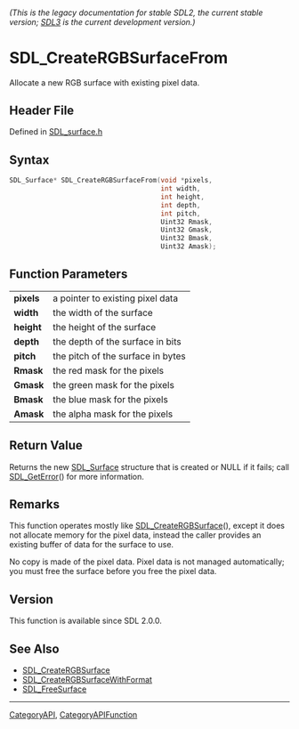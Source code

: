 ###### (This is the legacy documentation for stable SDL2, the current stable version; [SDL3](https://wiki.libsdl.org/SDL3/) is the current development version.)
# SDL_CreateRGBSurfaceFrom

Allocate a new RGB surface with existing pixel data.

## Header File

Defined in [SDL_surface.h](https://github.com/libsdl-org/SDL/blob/SDL2/include/SDL_surface.h)

## Syntax

```c
SDL_Surface* SDL_CreateRGBSurfaceFrom(void *pixels,
                                      int width,
                                      int height,
                                      int depth,
                                      int pitch,
                                      Uint32 Rmask,
                                      Uint32 Gmask,
                                      Uint32 Bmask,
                                      Uint32 Amask);

```

## Function Parameters

|                |                                   |
| -------------- | --------------------------------- |
| **pixels**     | a pointer to existing pixel data  |
| **width**      | the width of the surface          |
| **height**     | the height of the surface         |
| **depth**      | the depth of the surface in bits  |
| **pitch**      | the pitch of the surface in bytes |
| **Rmask**      | the red mask for the pixels       |
| **Gmask**      | the green mask for the pixels     |
| **Bmask**      | the blue mask for the pixels      |
| **Amask**      | the alpha mask for the pixels     |

## Return Value

Returns the new [SDL_Surface](SDL_Surface) structure that is created or
NULL if it fails; call [SDL_GetError](SDL_GetError)() for more information.

## Remarks

This function operates mostly like
[SDL_CreateRGBSurface](SDL_CreateRGBSurface)(), except it does not allocate
memory for the pixel data, instead the caller provides an existing buffer
of data for the surface to use.

No copy is made of the pixel data. Pixel data is not managed automatically;
you must free the surface before you free the pixel data.

## Version

This function is available since SDL 2.0.0.

## See Also

- [SDL_CreateRGBSurface](SDL_CreateRGBSurface)
- [SDL_CreateRGBSurfaceWithFormat](SDL_CreateRGBSurfaceWithFormat)
- [SDL_FreeSurface](SDL_FreeSurface)

----
[CategoryAPI](CategoryAPI), [CategoryAPIFunction](CategoryAPIFunction)

